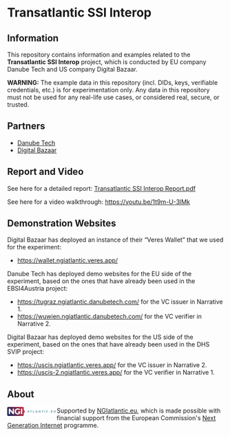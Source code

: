 # Transatlantic SSI Interop

## Information

This repository contains information and examples related to the **Transatlantic SSI Interop** project, which is conducted by EU company Danube Tech and US company Digital Bazaar.

**WARNING:** The example data in this repository (incl. DIDs, keys, verifiable credentials, etc.) is for experimentation only. Any data in this repository must not be used for any real-life use cases, or considered real, secure, or trusted.

## Partners

* [Danube Tech](https://danubetech.com/)
* [Digital Bazaar](https://digitalbazaar.com/)

## Report and Video

See here for a detailed report: [Transatlantic SSI Interop Report.pdf](./Transatlantic%20SSI%20Interop%20Report.pdf)

See here for a video walkthrough: https://youtu.be/1t9m-U-3lMk

## Demonstration Websites

Digital Bazaar has deployed an instance of their “Veres Wallet” that we used for the experiment:
* https://wallet.ngiatlantic.veres.app/

Danube Tech has deployed demo websites for the EU side of the experiment, based on the ones that have already been used in the EBSI4Austria project:
* https://tugraz.ngiatlantic.danubetech.com/ for the VC issuer in Narrative 1.
* https://wuwien.ngiatlantic.danubetech.com/ for the VC verifier in Narrative 2.

Digital Bazaar has deployed demo websites for the US side of the experiment, based on the ones that have already been used in the DHS SVIP project:
* https://uscis.ngiatlantic.veres.app/ for the VC issuer in Narrative 2.
* https://uscis-2.ngiatlantic.veres.app/ for the VC verifier in Narrative 1.

## About

<img align="left" src="https://raw.githubusercontent.com/danubetech/transatlantic-ssi-interop/main/docs/logo-ngiatlantic.png" width="115">

Supported by [NGIatlantic.eu](https://ngiatlantic.eu/), which is made possible with financial support from the European Commission's [Next Generation Internet](https://ngi.eu/) programme.
